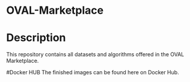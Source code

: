 # OVAL-Marketplace
# Description
This repository contains all datasets and algorithms offered in the OVAL Marketplace.

#Docker HUB
The finished images can be found here on Docker Hub.
